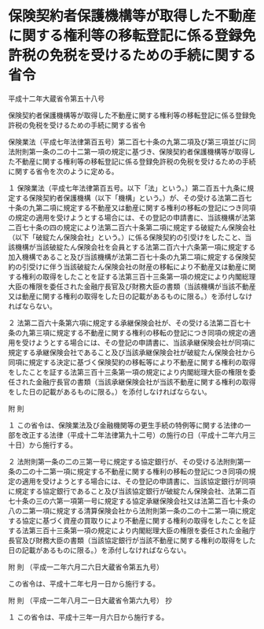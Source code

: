 # 保険契約者保護機構等が取得した不動産に関する権利等の移転登記に係る登録免許税の免税を受けるための手続に関する省令

平成十二年大蔵省令第五十八号

保険契約者保護機構等が取得した不動産に関する権利等の移転登記に係る登録免許税の免税を受けるための手続に関する省令

保険業法（平成七年法律第百五号）第二百七十条の九第二項及び第三項並びに同法附則第一条の二の十二第一項の規定に基づき、保険契約者保護機構等が取得した不動産に関する権利等の移転登記に係る登録免許税の免税を受けるための手続に関する省令を次のように定める。

１ 保険業法（平成七年法律第百五号。以下「法」という。）第二百五十九条に規定する保険契約者保護機構（以下「機構」という。）が、その受ける法第二百七十条の九第二項に規定する不動産又は動産に関する権利の移転の登記につき同項の規定の適用を受けようとする場合には、その登記の申請書に、当該機構が法第二百七十条の四の規定により法第二百六十条第二項に規定する破綻たん保険会社（以下「破綻たん保険会社」という。）に係る保険契約の引受けをしたこと、当該機構が当該破綻たん保険会社を会員とする法第二百六十六条第一項に規定する加入機構であること及び当該機構が法第二百七十条の九第二項に規定する保険契約の引受けに伴う当該破綻たん保険会社の財産の移転により不動産又は動産に関する権利の取得をしたことを証する法第三百十三条第一項の規定により内閣総理大臣の権限を委任された金融庁長官及び財務大臣の書類（当該機構が当該不動産又は動産に関する権利の取得をした日の記載があるものに限る。）を添付しなければならない。

２ 法第二百六十条第六項に規定する承継保険会社が、その受ける法第二百七十条の九第三項に規定する不動産に関する権利の移転の登記につき同項の規定の適用を受けようとする場合には、その登記の申請書に、当該承継保険会社が同項に規定する承継保険会社であること及び当該承継保険会社が破綻たん保険会社から同項に規定する決定に基づく保険契約の移転等により不動産に関する権利の取得をしたことを証する法第三百十三条第一項の規定により内閣総理大臣の権限を委任された金融庁長官の書類（当該承継保険会社が当該不動産に関する権利の取得をした日の記載があるものに限る。）を添付しなければならない。

附 則

１ この省令は、保険業法及び金融機関等の更生手続の特例等に関する法律の一部を改正する法律（平成十二年法律第九十二号）の施行の日（平成十二年六月三十日）から施行する。

２ 法附則第一条の二の三第一号に規定する協定銀行が、その受ける法附則第一条の二の十二第一項に規定する不動産に関する権利の移転の登記につき同項の規定の適用を受けようとする場合には、その登記の申請書に、当該協定銀行が同項に規定する協定銀行であること及び当該協定銀行が破綻たん保険会社、法第二百七十条の三の六第一項第一号に規定する協定承継保険会社又は法第二百七十条の八の二第一項に規定する清算保険会社から法附則第一条の二の十二第一項に規定する協定に基づく資産の買取りにより不動産に関する権利の取得をしたことを証する法第三百十三条第一項の規定により内閣総理大臣の権限を委任された金融庁長官及び財務大臣の書類（当該協定銀行が当該不動産に関する権利の取得をした日の記載があるものに限る。）を添付しなければならない。

附 則 （平成一二年六月二六日大蔵省令第五九号）

この省令は、平成十二年七月一日から施行する。

附 則 （平成一二年八月二一日大蔵省令第六九号） 抄

１ この省令は、平成十三年一月六日から施行する。
